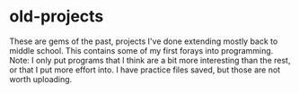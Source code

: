 # old-projects

These are gems of the past, projects I've done extending mostly back to middle school. This contains some of my first forays into programming. Note: I only put programs that I think are a bit more interesting than the rest, or that I put more effort into. I have practice files saved, but those are not worth uploading.
